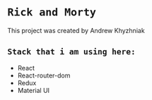 # `Rick and Morty`

This project was created by Andrew Khyzhniak

## `Stack that i am using here:`
 - React
 - React-router-dom
 - Redux
 - Material UI





